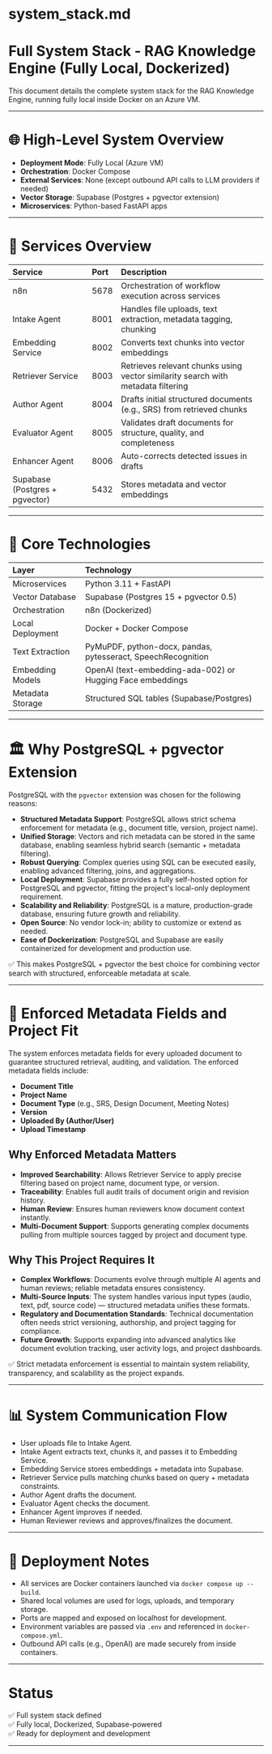# system_stack.md

# Full System Stack - RAG Knowledge Engine (Fully Local, Dockerized)

This document details the complete system stack for the RAG Knowledge Engine, running fully local inside Docker on an Azure VM.

---

# 🌐 High-Level System Overview

- **Deployment Mode**: Fully Local (Azure VM)
- **Orchestration**: Docker Compose
- **External Services**: None (except outbound API calls to LLM providers if needed)
- **Vector Storage**: Supabase (Postgres + pgvector extension)
- **Microservices**: Python-based FastAPI apps

---

# 🚀 Services Overview

| Service | Port | Description |
|:--------|:-----|:------------|
| n8n | 5678 | Orchestration of workflow execution across services |
| Intake Agent | 8001 | Handles file uploads, text extraction, metadata tagging, chunking |
| Embedding Service | 8002 | Converts text chunks into vector embeddings |
| Retriever Service | 8003 | Retrieves relevant chunks using vector similarity search with metadata filtering |
| Author Agent | 8004 | Drafts initial structured documents (e.g., SRS) from retrieved chunks |
| Evaluator Agent | 8005 | Validates draft documents for structure, quality, and completeness |
| Enhancer Agent | 8006 | Auto-corrects detected issues in drafts |
| Supabase (Postgres + pgvector) | 5432 | Stores metadata and vector embeddings |

---

# 🔧 Core Technologies

| Layer | Technology |
|:------|:-----------|
| Microservices | Python 3.11 + FastAPI |
| Vector Database | Supabase (Postgres 15 + pgvector 0.5) |
| Orchestration | n8n (Dockerized) |
| Local Deployment | Docker + Docker Compose |
| Text Extraction | PyMuPDF, python-docx, pandas, pytesseract, SpeechRecognition |
| Embedding Models | OpenAI (text-embedding-ada-002) or Hugging Face embeddings |
| Metadata Storage | Structured SQL tables (Supabase/Postgres) |

---

# 🏛️ Why PostgreSQL + pgvector Extension

PostgreSQL with the `pgvector` extension was chosen for the following reasons:

- **Structured Metadata Support**: PostgreSQL allows strict schema enforcement for metadata (e.g., document title, version, project name).
- **Unified Storage**: Vectors and rich metadata can be stored in the same database, enabling seamless hybrid search (semantic + metadata filtering).
- **Robust Querying**: Complex queries using SQL can be executed easily, enabling advanced filtering, joins, and aggregations.
- **Local Deployment**: Supabase provides a fully self-hosted option for PostgreSQL and pgvector, fitting the project's local-only deployment requirement.
- **Scalability and Reliability**: PostgreSQL is a mature, production-grade database, ensuring future growth and reliability.
- **Open Source**: No vendor lock-in; ability to customize or extend as needed.
- **Ease of Dockerization**: PostgreSQL and Supabase are easily containerized for development and production use.

✅ This makes PostgreSQL + pgvector the best choice for combining vector search with structured, enforceable metadata at scale.

---

# 🔐 Enforced Metadata Fields and Project Fit

The system enforces metadata fields for every uploaded document to guarantee structured retrieval, auditing, and validation. The enforced metadata fields include:

- **Document Title**
- **Project Name**
- **Document Type** (e.g., SRS, Design Document, Meeting Notes)
- **Version**
- **Uploaded By (Author/User)**
- **Upload Timestamp**

## Why Enforced Metadata Matters

- **Improved Searchability**: Allows Retriever Service to apply precise filtering based on project name, document type, or version.
- **Traceability**: Enables full audit trails of document origin and revision history.
- **Human Review**: Ensures human reviewers know document context instantly.
- **Multi-Document Support**: Supports generating complex documents pulling from multiple sources tagged by project and document type.

## Why This Project Requires It

- **Complex Workflows**: Documents evolve through multiple AI agents and human reviews; reliable metadata ensures consistency.
- **Multi-Source Inputs**: The system handles various input types (audio, text, pdf, source code) — structured metadata unifies these formats.
- **Regulatory and Documentation Standards**: Technical documentation often needs strict versioning, authorship, and project tagging for compliance.
- **Future Growth**: Supports expanding into advanced analytics like document evolution tracking, user activity logs, and project dashboards.

✅ Strict metadata enforcement is essential to maintain system reliability, transparency, and scalability as the project expands.

---

# 📊 System Communication Flow

- User uploads file to Intake Agent.
- Intake Agent extracts text, chunks it, and passes it to Embedding Service.
- Embedding Service stores embeddings + metadata into Supabase.
- Retriever Service pulls matching chunks based on query + metadata constraints.
- Author Agent drafts the document.
- Evaluator Agent checks the document.
- Enhancer Agent improves if needed.
- Human Reviewer reviews and approves/finalizes the document.

---

# 📆 Deployment Notes

- All services are Docker containers launched via `docker compose up --build`.
- Shared local volumes are used for logs, uploads, and temporary storage.
- Ports are mapped and exposed on localhost for development.
- Environment variables are passed via `.env` and referenced in `docker-compose.yml`.
- Outbound API calls (e.g., OpenAI) are made securely from inside containers.

---

# Status
✅ Full system stack defined  
✅ Fully local, Dockerized, Supabase-powered  
✅ Ready for deployment and development

---

